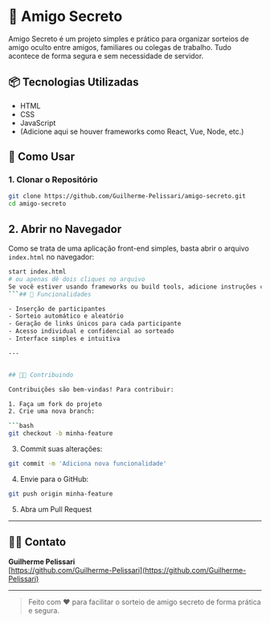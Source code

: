 # 🎅 Amigo Secreto

Amigo Secreto é um projeto simples e prático para organizar sorteios de amigo oculto entre amigos, familiares ou colegas de trabalho. Tudo acontece de forma segura e sem necessidade de servidor.

## 📦 Tecnologias Utilizadas

- HTML
- CSS
- JavaScript
- (Adicione aqui se houver frameworks como React, Vue, Node, etc.)

## 🚀 Como Usar

### 1. Clonar o Repositório

```bash
git clone https://github.com/Guilherme-Pelissari/amigo-secreto.git
cd amigo-secreto
```
## 2. Abrir no Navegador

Como se trata de uma aplicação front-end simples, basta abrir o arquivo `index.html` no navegador:

```bash
start index.html
# ou apenas dê dois cliques no arquivo
Se você estiver usando frameworks ou build tools, adicione instruções como npm install e npm start.
```## 🧩 Funcionalidades

- Inserção de participantes  
- Sorteio automático e aleatório  
- Geração de links únicos para cada participante  
- Acesso individual e confidencial ao sorteado  
- Interface simples e intuitiva  

---


## 👨‍💻 Contribuindo

Contribuições são bem-vindas! Para contribuir:

1. Faça um fork do projeto  
2. Crie uma nova branch:

```bash
git checkout -b minha-feature
```
3. Commit suas alterações:

```bash
git commit -m 'Adiciona nova funcionalidade'
```
4. Envie para o GitHub:

```bash
git push origin minha-feature
```
5. Abra um Pull Request

---


## 🙋‍♂️ Contato

**Guilherme Pelissari**  
[https://github.com/Guilherme-Pelissari](https://github.com/Guilherme-Pelissari)

---

> Feito com ❤️ para facilitar o sorteio de amigo secreto de forma prática e segura.

